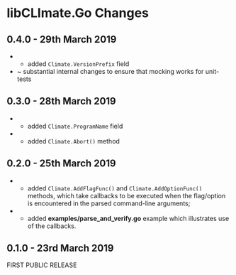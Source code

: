 # **libCLImate.Go** Changes

## 0.4.0 - 29th March 2019

* + added ``Climate.VersionPrefix`` field
* ~ substantial internal changes to ensure that mocking works for unit-tests

## 0.3.0 - 28th March 2019

* + added ``Climate.ProgramName`` field
* + added ``Climate.Abort()`` method

## 0.2.0 - 25th March 2019

* + added ``Climate.AddFlagFunc()`` and ``Climate.AddOptionFunc()`` methods, which take callbacks to be executed when the flag/option is encountered in the parsed command-line arguments;
* + added **examples/parse_and_verify.go** example which illustrates use of the callbacks.

## 0.1.0 - 23rd March 2019

FIRST PUBLIC RELEASE
